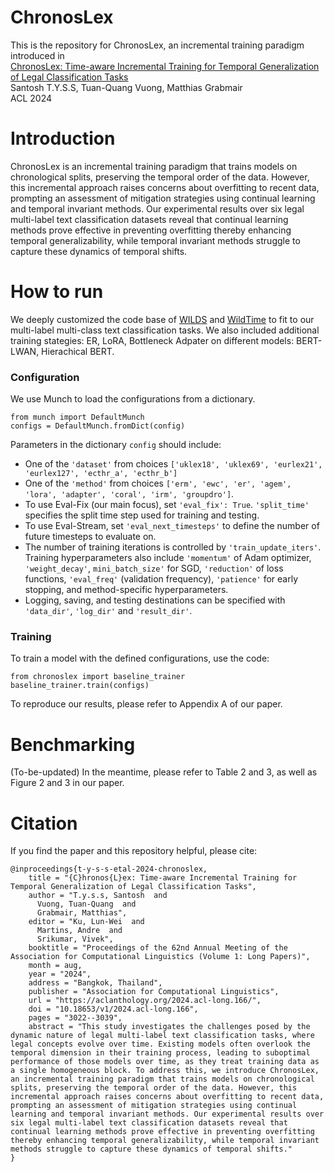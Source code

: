 # ChronosLex
This is the repository for ChronosLex, an incremental training paradigm introduced in \
[ChronosLex: Time-aware Incremental Training for Temporal Generalization of Legal Classification Tasks](https://aclanthology.org/2024.acl-long.166/) \
Santosh T.Y.S.S, Tuan-Quang Vuong, Matthias Grabmair \
ACL 2024

# Introduction
ChronosLex is an incremental training paradigm that trains models on chronological splits, preserving the temporal order of the data.
However, this incremental approach raises concerns about overfitting to recent data, prompting an assessment of mitigation strategies using continual learning and temporal invariant methods.
Our experimental results over six legal multi-label text classification datasets reveal that continual learning methods prove effective in preventing overfitting thereby enhancing temporal generalizability, while temporal invariant methods struggle to capture these dynamics of temporal shifts.

# How to run
We deeply customized the code base of [WILDS](https://wilds.stanford.edu) and [WildTime](https://wild-time.github.io) to fit to our multi-label multi-class text classification tasks.
We also included additional training stategies: ER, LoRA, Bottleneck Adpater on different models: BERT-LWAN, Hierachical BERT.

### Configuration
We use Munch to load the configurations from a dictionary.
```
from munch import DefaultMunch
configs = DefaultMunch.fromDict(config)
```
Parameters in the dictionary ```config``` should include:
- One of the ```'dataset'``` from choices ```['uklex18', 'uklex69', 'eurlex21', 'eurlex127', 'ecthr_a', 'ecthr_b']```
- One of the ```'method'``` from choices ```['erm', 'ewc', 'er', 'agem', 'lora', 'adapter', 'coral', 'irm', 'groupdro']```.
- To use Eval-Fix (our main focus), set ```'eval_fix': True```.
```'split_time'``` specifies the split time step used for training and testing.
- To use Eval-Stream, set ```'eval_next_timesteps'``` to define the number of future timesteps to evaluate on.
- The number of training iterations is controlled by ```'train_update_iters'```.
Training hyperparameters also include
```'momentum'``` of Adam optimizer,
```'weight_decay'```,
```mini_batch_size'``` for SGD,
```'reduction'``` of loss functions,
```'eval_freq'``` (validation frequency),
```'patience'``` for early stopping,
and method-specific hyperparameters. 
- Logging, saving, and testing destinations can be specified with ```'data_dir'```, ```'log_dir'``` and ```'result_dir'```.

### Training
To train a model with the defined configurations, use the code:
```
from chronoslex import baseline_trainer
baseline_trainer.train(configs)
```
To reproduce our results, please refer to Appendix A of our paper.

# Benchmarking
(To-be-updated) In the meantime, please refer to Table 2 and 3, as well as Figure 2 and 3 in our paper.

# Citation
If you find the paper and this repository helpful, please cite:
```
@inproceedings{t-y-s-s-etal-2024-chronoslex,
    title = "{C}hronos{L}ex: Time-aware Incremental Training for Temporal Generalization of Legal Classification Tasks",
    author = "T.y.s.s, Santosh  and
      Vuong, Tuan-Quang  and
      Grabmair, Matthias",
    editor = "Ku, Lun-Wei  and
      Martins, Andre  and
      Srikumar, Vivek",
    booktitle = "Proceedings of the 62nd Annual Meeting of the Association for Computational Linguistics (Volume 1: Long Papers)",
    month = aug,
    year = "2024",
    address = "Bangkok, Thailand",
    publisher = "Association for Computational Linguistics",
    url = "https://aclanthology.org/2024.acl-long.166/",
    doi = "10.18653/v1/2024.acl-long.166",
    pages = "3022--3039",
    abstract = "This study investigates the challenges posed by the dynamic nature of legal multi-label text classification tasks, where legal concepts evolve over time. Existing models often overlook the temporal dimension in their training process, leading to suboptimal performance of those models over time, as they treat training data as a single homogeneous block. To address this, we introduce ChronosLex, an incremental training paradigm that trains models on chronological splits, preserving the temporal order of the data. However, this incremental approach raises concerns about overfitting to recent data, prompting an assessment of mitigation strategies using continual learning and temporal invariant methods. Our experimental results over six legal multi-label text classification datasets reveal that continual learning methods prove effective in preventing overfitting thereby enhancing temporal generalizability, while temporal invariant methods struggle to capture these dynamics of temporal shifts."
}
```